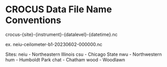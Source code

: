 # CROCUS Data File Name Conventions

crocus-{site}-{instrument}-{datalevel}-{datetime}.nc

ex.
neiu-ceilometer-b1-20230602-000000.nc

Sites:
neiu - Northeastern Illinois
csu - Chicago State
nwu - Northwestern
hum - Humboldt Park
chat - Chatham
wood - Woodlawn
